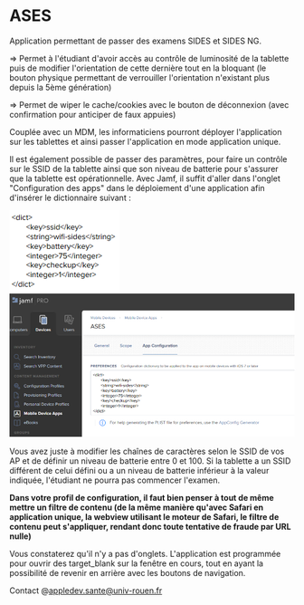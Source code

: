 # ASES

Application permettant de passer des examens SIDES et SIDES NG.

=> Permet à l'étudiant d'avoir accès au contrôle de luminosité de la tablette puis de modifier l'orientation de cette dernière tout en la bloquant (le bouton physique permettant de verrouiller l'orientation n'existant plus depuis la 5ème génération)

=> Permet de wiper le cache/cookies avec le bouton de déconnexion (avec confirmation pour anticiper de faux appuies) 

Couplée avec un MDM, les informaticiens pourront déployer l'application sur les tablettes et ainsi passer l'application en mode application unique.  

Il est également possible de passer des paramètres, pour faire un contrôle sur le SSID de la tablette ainsi que son niveau de batterie pour s'assurer que la tablette est opérationnelle. 
Avec Jamf, il suffit d'aller dans l'onglet "Configuration des apps" dans le déploiement d'une application afin d'insérer le dictionnaire suivant : 

![alt text](ASES/appconfig_plist.PNG)
![alt text](ASES/jamf-appconfig.PNG)

Vous avez juste à modifier les chaînes de caractères selon le SSID de vos AP et de définir un niveau de batterie entre 0 et 100.
Si la tablette a un SSID différent de celui défini ou a un niveau de batterie inférieur à la valeur indiquée, l'étudiant ne pourra pas commencer l'examen.

**Dans votre profil de configuration, il faut bien penser à tout de même mettre un filtre de contenu (de la même manière qu'avec Safari en application unique, la webview utilisant le moteur de Safari, le filtre de contenu peut s'appliquer, rendant donc toute tentative de fraude par URL nulle)**

Vous constaterez qu'il n'y a pas d'onglets. L'application est programmée pour ouvrir des target_blank sur la fenêtre en cours, tout en ayant la possibilité de revenir en arrière avec les boutons de navigation. 

Contact @appledev.sante@univ-rouen.fr

